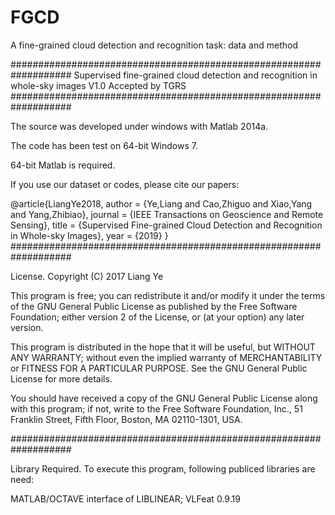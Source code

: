 # FGCD
A fine-grained cloud detection and recognition task: data and method

###################################################################
Supervised fine-grained cloud detection and recognition 
in whole-sky images 
V1.0
Accepted by TGRS
###################################################################

The source was developed under windows with Matlab 2014a.

The code has been test on 64-bit Windows 7.

64-bit Matlab is required.

If you use our dataset or codes, please cite our papers:

@article{LiangYe2018,
	author = {Ye,Liang and Cao,Zhiguo and Xiao,Yang and Yang,Zhibiao},
	journal = {IEEE Transactions on Geoscience and Remote Sensing},
	title = {Supervised Fine-grained Cloud Detection and Recognition in Whole-sky Images},
	year = {2019}
}
###################################################################

License.
Copyright (C) 2017 Liang Ye

This program is free; you can redistribute it and/or modify it under the terms of the GNU General Public License as published by the Free Software Foundation; either version 2 of the License, or (at your option) any later version.

This program is distributed in the hope that it will be useful, but WITHOUT ANY WARRANTY; without even the implied warranty of MERCHANTABILITY or FITNESS FOR A PARTICULAR PURPOSE. See the GNU General Public License for more details.

You should have received a copy of the GNU General Public License along with this program; if not, write to the Free Software Foundation, Inc., 51 Franklin Street, Fifth Floor, Boston, MA 02110-1301, USA.

###################################################################

Library Required.
To execute this program, following publiced libraries are need:

MATLAB/OCTAVE interface of LIBLINEAR;
VLFeat 0.9.19
